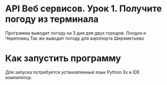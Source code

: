 # API Веб сервисов. Урок 1. Получите погоду из терминала

Программа выводит погоду на 3 дня для двух городов: Лондон и Череповец
Так же выводит погоду для аэропорта Шереметьево

# Как запустить программу

Для запуска потребуется установленный язык Python 3x и IDE компилятор.

